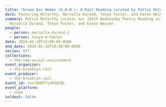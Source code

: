 ```yaml
---
title: "Grown Ass Women (G.A.W.): A Rail Reading curated by Pattie McCarthy"
deck: Featuring McCarthy, Marcella Durand, Tonya Foster, and Karen Weiser
summary: Pattie McCarthy curates our 164th Wednesday Poetry Reading with
  Marcella Durand, Tonya Foster, and Karen Weiser.
people:
  - person: marcella-durand-1
  - person: tonya-m-foster
date: 2024-01-10T13:00:00-0500
end_date: 2024-01-10T14:30:00-0500
series: 977
collections:
  - the-new-social-environment
event_organizer:
  - the-brooklyn-rail
event_producer:
  - the-brooklyn-rail
event_id: recrbH4TfjaPGq78L
event_platform:
  - zoom
soldout: false
---
```

